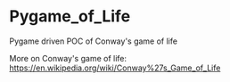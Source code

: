 # Pygame_of_Life
Pygame driven POC of Conway's game of life









More on Conway's game of life:
https://en.wikipedia.org/wiki/Conway%27s_Game_of_Life

